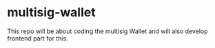 # multisig-wallet
This repo will be about coding the multisig Wallet and will also develop frontend part for this. 
